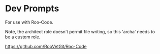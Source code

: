# Dev Prompts

For use with Roo-Code.

Note, the architect role doesn't permit file writing, so this 'archa' needs to be a custom role.

<https://github.com/RooVetGit/Roo-Code>


